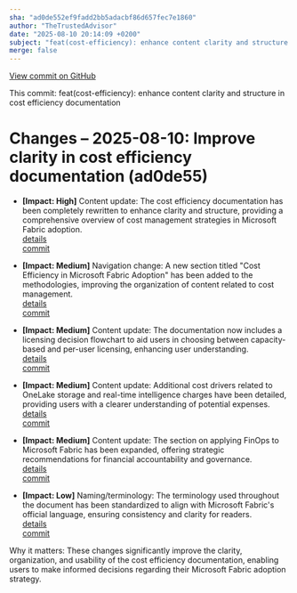 ```yaml
---
sha: "ad0de552ef9fadd2bb5adacbf86d657fec7e1860"
author: "TheTrustedAdvisor"
date: "2025-08-10 20:14:09 +0200"
subject: "feat(cost-efficiency): enhance content clarity and structure in cost efficiency documentation"
merge: false
---
```


[View commit on GitHub](https://github.com/TheTrustedAdvisor/FabricAdoptionFramework/commit/ad0de552ef9fadd2bb5adacbf86d657fec7e1860)

This commit: feat(cost-efficiency): enhance content clarity and structure in cost efficiency documentation

# Changes – 2025-08-10: Improve clarity in cost efficiency documentation (ad0de55)

- **[Impact: High]** Content update: The cost efficiency documentation has been completely rewritten to enhance clarity and structure, providing a comprehensive overview of cost management strategies in Microsoft Fabric adoption.  
   [details](/docs/about/changes/2025-08-10-cost-efficiency)  
   [commit](https://github.com/TheTrustedAdvisor/FabricAdoptionFramework/commit/ad0de552ef9fadd2bb5adacbf86d657fec7e1860)

- **[Impact: Medium]** Navigation change: A new section titled "Cost Efficiency in Microsoft Fabric Adoption" has been added to the methodologies, improving the organization of content related to cost management.  
   [details](/docs/about/changes/2025-08-10-cost-efficiency)  
   [commit](https://github.com/TheTrustedAdvisor/FabricAdoptionFramework/commit/ad0de552ef9fadd2bb5adacbf86d657fec7e1860)

- **[Impact: Medium]** Content update: The documentation now includes a licensing decision flowchart to aid users in choosing between capacity-based and per-user licensing, enhancing user understanding.  
   [details](/docs/about/changes/2025-08-10-cost-efficiency)  
   [commit](https://github.com/TheTrustedAdvisor/FabricAdoptionFramework/commit/ad0de552ef9fadd2bb5adacbf86d657fec7e1860)

- **[Impact: Medium]** Content update: Additional cost drivers related to OneLake storage and real-time intelligence charges have been detailed, providing users with a clearer understanding of potential expenses.  
   [details](/docs/about/changes/2025-08-10-cost-efficiency)  
   [commit](https://github.com/TheTrustedAdvisor/FabricAdoptionFramework/commit/ad0de552ef9fadd2bb5adacbf86d657fec7e1860)

- **[Impact: Medium]** Content update: The section on applying FinOps to Microsoft Fabric has been expanded, offering strategic recommendations for financial accountability and governance.  
   [details](/docs/about/changes/2025-08-10-cost-efficiency)  
   [commit](https://github.com/TheTrustedAdvisor/FabricAdoptionFramework/commit/ad0de552ef9fadd2bb5adacbf86d657fec7e1860)

- **[Impact: Low]** Naming/terminology: The terminology used throughout the document has been standardized to align with Microsoft Fabric's official language, ensuring consistency and clarity for readers.  
   [details](/docs/about/changes/2025-08-10-cost-efficiency)  
   [commit](https://github.com/TheTrustedAdvisor/FabricAdoptionFramework/commit/ad0de552ef9fadd2bb5adacbf86d657fec7e1860)

Why it matters: These changes significantly improve the clarity, organization, and usability of the cost efficiency documentation, enabling users to make informed decisions regarding their Microsoft Fabric adoption strategy.
